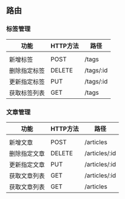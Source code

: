 ## 路由


### 标签管理

|功能|HTTP方法|路径|
|-|-|-|
||||
|新增标签|POST|/tags|
|删除指定标签|DELETE|/tags/:id|
|更新指定标签|PUT|/tags/:id|
|获取标签列表|GET|/tags|


### 文章管理

|功能|HTTP方法|路径|
|-|-|-|
||||
|新增文章|POST|/articles|
|删除指定文章|DELETE|/articles/:id|
|更新指定文章|PUT|/articles/:id|
|获取文章列表|GET|/articles/:id|
|获取文章列表|GET|/articles|